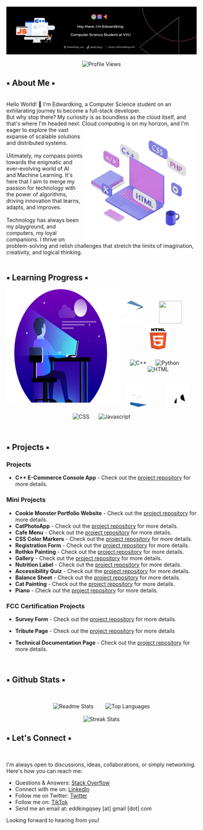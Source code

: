 ![Banner](assets/GithubREADMEBanner.png)
<div align="center">
  
![Profile Views](https://komarev.com/ghpvc/?username=Eddking-QS&color=blue&style=flat-square&label=PROFILE+VIEWS)
</div>

## ▪️ About Me ▪️ 
</br>
Hello World! 👋 I'm Edwardking, a Computer Science student on an exhilarating journey to become a full-stack developer. </br>
But why stop there? My curiosity is as boundless as the cloud itself, and that's where I'm headed next. Cloud <img src="assets/setup.gif" height="300" width="300" align = "right">
computing is on my horizon, and I'm eager to explore the vast expanse of scalable solutions and distributed systems. </br>
</br>
Ultimately, my compass points towards the enigmatic and ever-evolving world of AI </br> and Machine Learning. 
  It's here that I aim to merge my passion for technology with</br> the power of algorithms, driving innovation that learns, adapts, and improves.</br>
  </br>
  Technology has always been my playground, and computers, my loyal companions. I thrive on problem-solving and relish challenges that stretch the limits of imagination, creativity, and logical thinking.
  </br>
  </br>

  ## ▪️ Learning Progress ▪️ 
 
  <img src="assets/Dev1.png" height="300" width="300" align = "left"> 
  </br>
  <div align="center">
        <p float="left"> 
            <img src="assets/C.gif" height="60" width="60" /> &nbsp;&nbsp;&nbsp;&nbsp;&nbsp;&nbsp;&nbsp;&nbsp;&nbsp;
            <img src="assets/Python.gif" height="60" width="60" /> &nbsp;&nbsp;&nbsp;&nbsp;&nbsp;&nbsp;&nbsp;&nbsp;&nbsp;
            <img src="assets/Html.gif" height="75" width="60" />
        </p>
  
![C++](https://progress-bar.dev/35) &nbsp;&nbsp;&nbsp;&nbsp; ![Python](https://progress-bar.dev/40) &nbsp;&nbsp;&nbsp;&nbsp; ![HTML](https://progress-bar.dev/80) </br> </br>

 <p float="left"> 
      <img src="assets/CSS2.gif" height="60" width="60" /> &nbsp;&nbsp;&nbsp;&nbsp;&nbsp;&nbsp;&nbsp;&nbsp;&nbsp;
      <img src="assets/Javascript3.gif" height="60" width="60" />
 </p>
 
  ![CSS](https://progress-bar.dev/50) &nbsp;&nbsp;&nbsp;&nbsp; ![Javascript](https://progress-bar.dev/2) </br>

  </div>
  </br>

  ## ▪️ Projects ▪️

  <div>

### Projects
- **C++ E-Commerce Console App** - Check out the [project repository](https://github.com/Eddking-QS/Projects-eCommerce_App) for more details.

### Mini Projects
- **Cookie Monster Portfolio Website** - Check out the [project repository](https://github.com/Eddking-QS/HTML-Mini-Project-CookieMonster) for more details.
- **CatPhotoApp** - Check out the [project repository](https://github.com/Eddking-QS/HTML-Mini_Projects-CatPhotoApp) for more details.
- **Cafe Menu** - Check out the [project repository](https://github.com/Eddking-QS/CSS-Mini_Projects-Cafe_Menu) for more details.
- **CSS Color Markers** - Check out the [project repository](https://github.com/Eddking-QS/CSS-Mini_Project-Markers) for more details.
- **Registration Form** - Check out the [project repository](https://github.com/Eddking-QS/HTML-Mini_Projects-Registration_Form) for more details.
- **Rothko Painting** - Check out the [project repository](https://github.com/Eddking-QS/CSS_Mini-Projects_Rothko_Painting) for more details.
- **Gallery** - Check out the [project repository](https://github.com/Eddking-QS/CSS-Mini_Projects-Gallery) for more details.
- **Nutrition Label** - Check out the [project repository](https://github.com/Eddking-QS/CSS-Mini_Projects-Nutrition_Label) for more details.
- **Accessibility Quiz** - Check out the [project repository](https://github.com/Eddking-QS/Mini_Projects-Accessibility_Quiz) for more details.
- **Balance Sheet** - Check out the [project repository](https://github.com/Eddking-QS/CSS-Mini_Projects-Balance_Sheet) for more details.
- **Cat Painting** - Check out the [project repository](https://github.com/Eddking-QS/CSS-Mini_Projects-Cat_Painting) for more details.
- **Piano** - Check out the [project repository](https://github.com/Eddking-QS/CSS-Mini_Projects-Piano) for more details.

### FCC Certification Projects
- **Survey Form** - Check out the [project repository](https://github.com/Eddking-QS/FCC-Survey_Form) for more details.
- **Tribute Page** - Check out the [project repository](https://github.com/Eddking-QS/Projects-Tribute_Page) for more details
- **Technical Documentation Page** - Check out the [project repository](https://github.com/Eddking-QS/Projects-Technical_Documentation_Page) for more details.

 
  </div>
  
  </br> 

  ## ▪️ Github Stats ▪️
  </br>

  <div align="center"> 
    
  ![Readme Stats](https://github-readme-stats.vercel.app/api?username=Eddking-QS&count_private=true&theme=tokyonight&showicons=true)
  &nbsp;&nbsp;&nbsp;&nbsp;&nbsp;&nbsp;
  ![Top Languages](https://github-readme-stats.vercel.app/api/top-langs/?username=Eddking-QS&langs_count=5&theme=tokyonight)
  </br>
  </br> 
  ![Streak Stats](https://github-readme-streak-stats.herokuapp.com/?user=Eddking-QS&theme=tokyonight)
  </br>

  </div> 

  ## ▪️ Let's Connect ▪️ 
  </br> 
I'm always open to discussions, ideas, collaborations, or simply networking. Here's how you can reach me:

- Questions & Answers: <a href="https://stackoverflow.com/users/24184245/edwardking">Stack Overflow</a>
- Connect with me on: <a href="https://www.linkedin.com/in/edwardking-quintin-sey-b2088430b/">LinkedIn</a>
- Follow me on Twitter: <a href="https://twitter.com/IamKing_exe">Twitter</a>
- Follow me on:  <a href="https://www.tiktok.com/@edd..king">TikTok</a>
- Send me an email at: eddkingqsey [at] gmail [dot] com

Looking forward to hearing from you!
  
  
  

